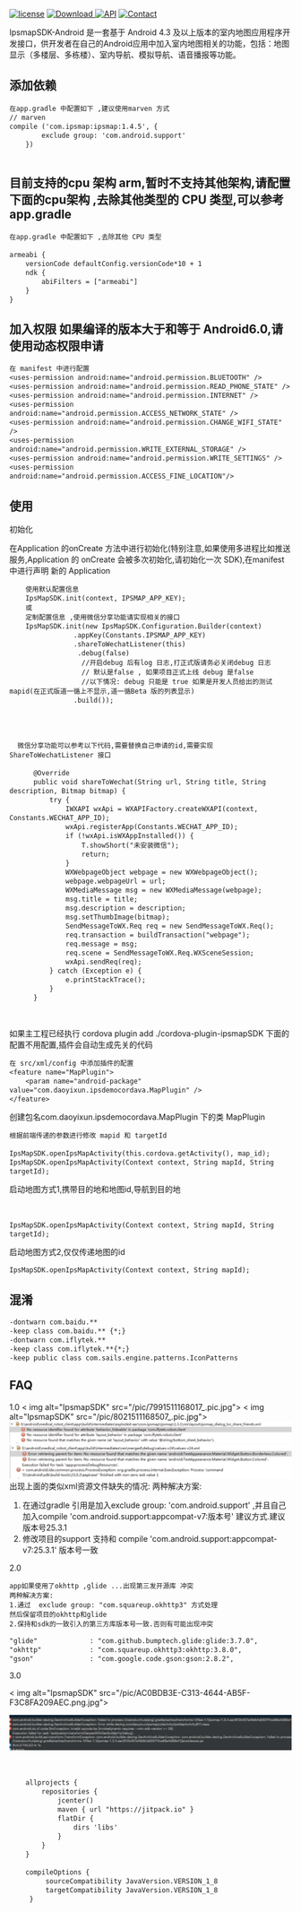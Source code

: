 [![license](https://img.shields.io/hexpm/l/plug.svg)](https://raw.githubusercontent.com/typ0520/fastdex/master/LICENSE)
[![Download](https://api.bintray.com/packages/xun/maven/com.ipsmap/images/download.svg) ](https://bintray.com/xun/maven/com.ipsmap/_latestVersion)
[![API](https://img.shields.io/badge/API-18%2B-green.svg?style=flat)](https://android-arsenal.com/api?level=18)
[![Contact](https://img.shields.io/badge/Author-IpsMap-orange.svg?style=flat)](http://ipsmap.com)

IpsmapSDK-Android 是一套基于 Android 4.3 及以上版本的室内地图应用程序开发接口，供开发者在自己的Android应用中加入室内地图相关的功能，包括：地图显示（多楼层、多栋楼）、室内导航、模拟导航、语音播报等功能。


## 添加依赖

```
在app.gradle 中配置如下 ,建议使用marven 方式 
// marven
compile ('com.ipsmap:ipsmap:1.4.5', {
        exclude group: 'com.android.support'
    })


```


## 目前支持的cpu 架构 arm,暂时不支持其他架构,请配置下面的cpu架构 ,去除其他类型的 CPU 类型,可以参考 app.gradle
```
在app.gradle 中配置如下 ,去除其他 CPU 类型

armeabi {
    versionCode defaultConfig.versionCode*10 + 1
    ndk {
        abiFilters = ["armeabi"]
    }
}

```


## 加入权限 如果编译的版本大于和等于 Android6.0,请使用动态权限申请 
```
在 manifest 中进行配置
<uses-permission android:name="android.permission.BLUETOOTH" />
<uses-permission android:name="android.permission.READ_PHONE_STATE" />
<uses-permission android:name="android.permission.INTERNET" />
<uses-permission android:name="android.permission.ACCESS_NETWORK_STATE" />
<uses-permission android:name="android.permission.CHANGE_WIFI_STATE" />
<uses-permission android:name="android.permission.WRITE_EXTERNAL_STORAGE" />
<uses-permission android:name="android.permission.WRITE_SETTINGS" />
<uses-permission android:name="android.permission.ACCESS_FINE_LOCATION"/>

```

## 使用
初始化

在Application 的onCreate 方法中进行初始化(特别注意,如果使用多进程比如推送服务,Application 的 onCreate 会被多次初始化,请初始化一次 SDK),在manifest 中进行声明 新的 Application

``` 
    使用默认配置信息
    IpsMapSDK.init(context, IPSMAP_APP_KEY);
    或
    定制配置信息 ,使用微信分享功能请实现相关的接口
    IpsMapSDK.init(new IpsMapSDK.Configuration.Builder(context)
                .appKey(Constants.IPSMAP_APP_KEY)
                .shareToWechatListener(this)
                 .debug(false)
                  //开启debug 后有log 日志,打正式版请务必关闭debug 日志
                  // 默认是false , 如果项目正式上线 debug 是false 
                  //以下情况: debug 只能是 true 如果是开发人员给出的测试 mapid(在正式版道一循上不显示,道一循Beta 版的列表显示)
                .build());




  微信分享功能可以参考以下代码,需要替换自己申请的id,需要实现ShareToWechatListener 接口

      @Override
      public void shareToWechat(String url, String title, String description, Bitmap bitmap) {
          try {
              IWXAPI wxApi = WXAPIFactory.createWXAPI(context, Constants.WECHAT_APP_ID);
              wxApi.registerApp(Constants.WECHAT_APP_ID);
              if (!wxApi.isWXAppInstalled()) {
                  T.showShort("未安装微信");
                  return;
              }
              WXWebpageObject webpage = new WXWebpageObject();
              webpage.webpageUrl = url;
              WXMediaMessage msg = new WXMediaMessage(webpage);
              msg.title = title;
              msg.description = description;
              msg.setThumbImage(bitmap);
              SendMessageToWX.Req req = new SendMessageToWX.Req();
              req.transaction = buildTransaction("webpage");
              req.message = msg;
              req.scene = SendMessageToWX.Req.WXSceneSession;
              wxApi.sendReq(req);
          } catch (Exception e) {
              e.printStackTrace();
          }
      }

                
```



如果主工程已经执行 cordova plugin add ./cordova-plugin-ipsmapSDK 下面的配置不用配置,插件会自动生成先关的代码 
```
在 src/xml/config 中添加插件的配置
<feature name="MapPlugin">
    <param name="android-package" value="com.daoyixun.ipsdemocordava.MapPlugin" />
</feature>

```


创建包名com.daoyixun.ipsdemocordava.MapPlugin 下的类 MapPlugin 
```
根据前端传递的参数进行修改 mapid 和 targetId

IpsMapSDK.openIpsMapActivity(this.cordova.getActivity(), map_id);
IpsMapSDK.openIpsMapActivity(Context context, String mapId, String targetId);

```

启动地图方式1,携带目的地和地图id,导航到目的地
```


IpsMapSDK.openIpsMapActivity(Context context, String mapId, String targetId);

```

启动地图方式2,仅仅传递地图的id
```
IpsMapSDK.openIpsMapActivity(Context context, String mapId);

```


## 混淆

```
-dontwarn com.baidu.**
-keep class com.baidu.** {*;}
-dontwarn com.iflytek.**
-keep class com.iflytek.**{*;}
-keep public class com.sails.engine.patterns.IconPatterns
```




## FAQ
1.0
< img alt="IpsmapSDK" src="/pic/7991511168017_.pic.jpg">
< img alt="IpsmapSDK" src="/pic/8021511168507_.pic.jpg">
![](./pic/7991511168017_.pic.jpg)
![](./pic/8021511168507_.pic.jpg)
出现上面的类似xml资源文件缺失的情况:
两种解决方案:
1. 在通过gradle 引用是加入exclude group: 'com.android.support' ,并且自己加入compile 'com.android.support:appcompat-v7:版本号'
建议方式.建议版本号25.3.1
2. 修改项目的support 支持和  compile 'com.android.support:appcompat-v7:25.3.1' 版本号一致

2.0 
```
app如果使用了okhttp ,glide ...出现第三发开源库 冲突
两种解决方案:
1.通过  exclude group: "com.squareup.okhttp3" 方式处理
然后保留项目的okhttp和glide 
2.保持和sdk的一致引入的第三方库版本号一致.否则有可能出现冲突
```
```
"glide"             : "com.github.bumptech.glide:glide:3.7.0",
"okhttp"            : "com.squareup.okhttp3:okhttp:3.8.0",
"gson"              : "com.google.code.gson:gson:2.8.2",
 ```        



 3.0
 
 < img alt="IpsmapSDK" src="/pic/AC0BDB3E-C313-4644-AB5F-F3C8FA209AEC.png.jpg">
 
![](./pic/AC0BDB3E-C313-4644-AB5F-F3C8FA209AEC.png) 
```


    allprojects {
        repositories {
            jcenter()
            maven { url "https://jitpack.io" }
            flatDir {
                dirs 'libs'
            }
        }
    }
    
    compileOptions {
         sourceCompatibility JavaVersion.VERSION_1_8
         targetCompatibility JavaVersion.VERSION_1_8
     }
```






